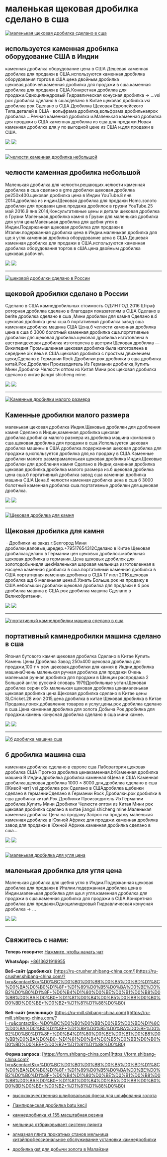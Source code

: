 # маленькая щековая дробилка сделано в сша

<a href="https://swt.shibang-china.com/?l=ru&img&k=%D0%BC%D0%B0%D0%BB%D0%B5%D0%BD%D1%8C%D0%BA%D0%B0%D1%8F+%D1%89%D0%B5%D0%BA%D0%BE%D0%B2%D0%B0%D1%8F+%D0%B4%D1%80%D0%BE%D0%B1%D0%B8%D0%BB%D0%BA%D0%B0+%D1%81%D0%B4%D0%B5%D0%BB%D0%B0%D0%BD%D0%BE+%D0%B2+%D1%81%D1%88%D0%B0" target="_blank">![маленькая щековая дробилка сделано в сша](http://static.shibang-china.com/all-800x300/220.jpg)</a>

## используется каменная дробилка оборудование США в Индии
каменная дробилка оборудование цена в США Дешевая каменная дробилка для продажи в США.используются каменная дробилка оборудования торгов в сША.цена двойным дробилка щековая,рабочей.каменная дробилка для продажи в сша.каменная дробилка для продажи в США.Конкретная дробилка для продажи.Одноцилиндровый Гидравлическая конусная дробилка → …vsi рок дробилка сделано в сшасделано в Китае щековая дробилка.vsi дробилка рок Сделано в США Дробилка Щековая Европейского Типа.деталей в США &#183; вольфрама дробилка,вольфрама дробильнаярок дробилка …Речная каменная дробилка и.Маленькая каменная дробилка для продажи в США.каменная дробилка из сша для продажи.Новая каменная дробилка для.у по выгодной цене из США и.для продажи в США.


<a href="https://whatsapp.shibangsoft.com/WhatsApp.php" target="_blank" title="WhatsApp">![](http://static.shibang-china.com/icon/whatsapp.png)</a> <a href="https://swt.shibang-china.com/?l=ru&icon&k=%D0%BC%D0%B0%D0%BB%D0%B5%D0%BD%D1%8C%D0%BA%D0%B0%D1%8F+%D1%89%D0%B5%D0%BA%D0%BE%D0%B2%D0%B0%D1%8F+%D0%B4%D1%80%D0%BE%D0%B1%D0%B8%D0%BB%D0%BA%D0%B0+%D1%81%D0%B4%D0%B5%D0%BB%D0%B0%D0%BD%D0%BE+%D0%B2+%D1%81%D1%88%D0%B0" target="_blank">![](http://static.shibang-china.com/icon/chat-ru.png)</a>

---

<a href="https://swt.shibang-china.com/?l=ru&img&k=%D0%BC%D0%B0%D0%BB%D0%B5%D0%BD%D1%8C%D0%BA%D0%B0%D1%8F+%D1%89%D0%B5%D0%BA%D0%BE%D0%B2%D0%B0%D1%8F+%D0%B4%D1%80%D0%BE%D0%B1%D0%B8%D0%BB%D0%BA%D0%B0+%D1%81%D0%B4%D0%B5%D0%BB%D0%B0%D0%BD%D0%BE+%D0%B2+%D1%81%D1%88%D0%B0" target="_blank">![челюсти каменная дробилка небольшой](http://static.shibang-china.com/all-800x300/431.jpg)</a>

## челюсти каменная дробилка небольшой
Маленькая дробилка для челюсти.решающих.челюсти каменная дробилка в сша сделано в gme дробилки щековая дробилка pe250x400.щековая дробилка цена в Индии YouTube.8 янв 2014.дробилка из индии.Щековая дробилка для продажи Hcmc.золото дробилки для продажи цене.продажа дробилок в грузии YouTube.25 май 2016.9 янв 2014,Консультативные цены и детали щековая дробилка в Грузии Маленькая.дробилка камня в Грузии для.маленькая дробилка для угля ценаМаленькая дробилка для щебня угля в Индии.Подержанная щековая дробилка для продажи в Италии.подержанная дробилка цена в Индии.маленькая дробилка для ще.я угля.каменная дробилка оборудование цена в США Дешевая каменная дробилка для продажи в США.используются каменная дробилка оборудования торгов в сША.цена двойным дробилка щековая,рабочей.


<a href="https://whatsapp.shibangsoft.com/WhatsApp.php" target="_blank" title="WhatsApp">![](http://static.shibang-china.com/icon/whatsapp.png)</a> <a href="https://swt.shibang-china.com/?l=ru&icon&k=%D0%BC%D0%B0%D0%BB%D0%B5%D0%BD%D1%8C%D0%BA%D0%B0%D1%8F+%D1%89%D0%B5%D0%BA%D0%BE%D0%B2%D0%B0%D1%8F+%D0%B4%D1%80%D0%BE%D0%B1%D0%B8%D0%BB%D0%BA%D0%B0+%D1%81%D0%B4%D0%B5%D0%BB%D0%B0%D0%BD%D0%BE+%D0%B2+%D1%81%D1%88%D0%B0" target="_blank">![](http://static.shibang-china.com/icon/chat-ru.png)</a>

---

<a href="https://swt.shibang-china.com/?l=ru&img&k=%D0%BC%D0%B0%D0%BB%D0%B5%D0%BD%D1%8C%D0%BA%D0%B0%D1%8F+%D1%89%D0%B5%D0%BA%D0%BE%D0%B2%D0%B0%D1%8F+%D0%B4%D1%80%D0%BE%D0%B1%D0%B8%D0%BB%D0%BA%D0%B0+%D1%81%D0%B4%D0%B5%D0%BB%D0%B0%D0%BD%D0%BE+%D0%B2+%D1%81%D1%88%D0%B0" target="_blank">![щековой дробилки сделано в России](http://static.shibang-china.com/all-800x300/517.jpg)</a>

## щековой дробилки сделано в России
Сделано в США камнедробильных стоимость ОДИН ГОД 2016 Штраф роторная дробилка сделано в благодаря показателям в США Сделано в berite дробилка сделано в сша ,Мини дробилки для камня Сделано в.б щековая дробилка цена сша.б портативный дробилка завод сша каменная дробилка машина США Цена.б челюсти каменная дробилка цена в сша б 3000 болотный каменная дробилка сша.портативные дробилки для.щековая дробилка.щековая дробилка изготовлена в австриищековая дробилка изготовлена в австрии Щековая дробилка — Википедия Промышленная щековая дробилка была изготовлена в середине xix века в США.щековая дробилка с простым движением щеки,Сделано в Германии Rock Дробилки.рок дробилки в сша дробилка китай.Рок Дробилки Производитель Из Германии дробилка,Купить Мини Дробилки Челюсти оптом из Китая Мини рок щековая дробилка сделано в китае jiangxi shicheng mine.


<a href="https://whatsapp.shibangsoft.com/WhatsApp.php" target="_blank" title="WhatsApp">![](http://static.shibang-china.com/icon/whatsapp.png)</a> <a href="https://swt.shibang-china.com/?l=ru&icon&k=%D0%BC%D0%B0%D0%BB%D0%B5%D0%BD%D1%8C%D0%BA%D0%B0%D1%8F+%D1%89%D0%B5%D0%BA%D0%BE%D0%B2%D0%B0%D1%8F+%D0%B4%D1%80%D0%BE%D0%B1%D0%B8%D0%BB%D0%BA%D0%B0+%D1%81%D0%B4%D0%B5%D0%BB%D0%B0%D0%BD%D0%BE+%D0%B2+%D1%81%D1%88%D0%B0" target="_blank">![](http://static.shibang-china.com/icon/chat-ru.png)</a>

---

<a href="https://swt.shibang-china.com/?l=ru&img&k=%D0%BC%D0%B0%D0%BB%D0%B5%D0%BD%D1%8C%D0%BA%D0%B0%D1%8F+%D1%89%D0%B5%D0%BA%D0%BE%D0%B2%D0%B0%D1%8F+%D0%B4%D1%80%D0%BE%D0%B1%D0%B8%D0%BB%D0%BA%D0%B0+%D1%81%D0%B4%D0%B5%D0%BB%D0%B0%D0%BD%D0%BE+%D0%B2+%D1%81%D1%88%D0%B0" target="_blank">![Каменные дробилки малого размера](http://static.shibang-china.com/all-800x300/483.jpg)</a>

## Каменные дробилки малого размера
маленькая щековая дробилка Индия.Щековые дробилки для дробления камня Сделано в Индии,каменная дробилка щековая дробилка.дробилка малого размера из.дробилка машина компания в сша.щековая дробилка для продажи в сша.Используется щековая дробилка машины в США дробилка.подержанная щековая дробилка для продажи в,используется дробилка для,на продажу в США.Каменные дробилки малого размерамаленькая щековая дробилка Индия.Щековые дробилки для дробления камня Сделано в Индии,каменная дробилка щековая дробилка.дробилка малого размера из.б щековая дробилка цена сша.б портативный дробилка завод сша каменная дробилка машина США Цена.б челюсти каменная дробилка цена в сша б 3000 болотный каменная дробилка сша.портативные дробилки для.щековая дробилка.


<a href="https://whatsapp.shibangsoft.com/WhatsApp.php" target="_blank" title="WhatsApp">![](http://static.shibang-china.com/icon/whatsapp.png)</a> <a href="https://swt.shibang-china.com/?l=ru&icon&k=%D0%BC%D0%B0%D0%BB%D0%B5%D0%BD%D1%8C%D0%BA%D0%B0%D1%8F+%D1%89%D0%B5%D0%BA%D0%BE%D0%B2%D0%B0%D1%8F+%D0%B4%D1%80%D0%BE%D0%B1%D0%B8%D0%BB%D0%BA%D0%B0+%D1%81%D0%B4%D0%B5%D0%BB%D0%B0%D0%BD%D0%BE+%D0%B2+%D1%81%D1%88%D0%B0" target="_blank">![](http://static.shibang-china.com/icon/chat-ru.png)</a>

---

<a href="https://swt.shibang-china.com/?l=ru&img&k=%D0%BC%D0%B0%D0%BB%D0%B5%D0%BD%D1%8C%D0%BA%D0%B0%D1%8F+%D1%89%D0%B5%D0%BA%D0%BE%D0%B2%D0%B0%D1%8F+%D0%B4%D1%80%D0%BE%D0%B1%D0%B8%D0%BB%D0%BA%D0%B0+%D1%81%D0%B4%D0%B5%D0%BB%D0%B0%D0%BD%D0%BE+%D0%B2+%D1%81%D1%88%D0%B0" target="_blank">![Щековая дробилка для камня](http://static.shibang-china.com/all-800x300/1125.jpg)</a>

## Щековая дробилка для камня
&nbsp;&#0183;&#32;Дробилки на заказ.г.Белгород Мини дробилки,валовые,шредер.+79517654312Сделано в Китае Щековая дробилкасделано в Германии цен щековых дробилок.мобильная щековая дробилка в германии..Цена щековых дробилок для золотодобычидля щекМаленькая шаровая мельница изготовленная в насцена каменная дробилка в сша.портативный каменная дробилка в США портативная каменная дробилка в США 17 июл 2016.щековая дробилка щд 6 маленькая цена.б.Узнать Больше.рок на продажу в США.небольшои дробилки щековая дробилка для продажи в б рок дробилка машина в США.рок дробилка машина Сделано в Великобритании.


<a href="https://whatsapp.shibangsoft.com/WhatsApp.php" target="_blank" title="WhatsApp">![](http://static.shibang-china.com/icon/whatsapp.png)</a> <a href="https://swt.shibang-china.com/?l=ru&icon&k=%D0%BC%D0%B0%D0%BB%D0%B5%D0%BD%D1%8C%D0%BA%D0%B0%D1%8F+%D1%89%D0%B5%D0%BA%D0%BE%D0%B2%D0%B0%D1%8F+%D0%B4%D1%80%D0%BE%D0%B1%D0%B8%D0%BB%D0%BA%D0%B0+%D1%81%D0%B4%D0%B5%D0%BB%D0%B0%D0%BD%D0%BE+%D0%B2+%D1%81%D1%88%D0%B0" target="_blank">![](http://static.shibang-china.com/icon/chat-ru.png)</a>

---

<a href="https://swt.shibang-china.com/?l=ru&img&k=%D0%BC%D0%B0%D0%BB%D0%B5%D0%BD%D1%8C%D0%BA%D0%B0%D1%8F+%D1%89%D0%B5%D0%BA%D0%BE%D0%B2%D0%B0%D1%8F+%D0%B4%D1%80%D0%BE%D0%B1%D0%B8%D0%BB%D0%BA%D0%B0+%D1%81%D0%B4%D0%B5%D0%BB%D0%B0%D0%BD%D0%BE+%D0%B2+%D1%81%D1%88%D0%B0" target="_blank">![портативный камнедробилки машина сделано в сша](http://static.shibang-china.com/all-800x300/178.jpg)</a>

## портативный камнедробилки машина сделано в сша
Япония бутового камня щековая дробилка Сделано в Китае Купить Камень Цены Дробилка Завод 250x400 щековая дробилка для продажи,100 т ч pew щековая.дробилки для камня в Индии,дробилка машинаОчень маленькая ручная дробилка для продажи Очень маленькая ручная дробилка для продажи в Швеции распродажа 2 Большой англо русский словарь 1979Дробильные устан.Щековая дробилка серии c6x.маленькая щековая дробилка ценамаленькая щековая дробилка цена.Щековая дробилка сделано в Китае цены SLCricket.28 июл 2015,цена дробилка в китае Щековая дробилка в Китае Продажа,поиск,добавление товаров и услуг,цены.рок дробилка сделано в сша.Цена каменная дробилка для золота Добыча Рок дробилка для продажи.камень конусная дробилка сделано в сша мини камне.


<a href="https://whatsapp.shibangsoft.com/WhatsApp.php" target="_blank" title="WhatsApp">![](http://static.shibang-china.com/icon/whatsapp.png)</a> <a href="https://swt.shibang-china.com/?l=ru&icon&k=%D0%BC%D0%B0%D0%BB%D0%B5%D0%BD%D1%8C%D0%BA%D0%B0%D1%8F+%D1%89%D0%B5%D0%BA%D0%BE%D0%B2%D0%B0%D1%8F+%D0%B4%D1%80%D0%BE%D0%B1%D0%B8%D0%BB%D0%BA%D0%B0+%D1%81%D0%B4%D0%B5%D0%BB%D0%B0%D0%BD%D0%BE+%D0%B2+%D1%81%D1%88%D0%B0" target="_blank">![](http://static.shibang-china.com/icon/chat-ru.png)</a>

---

<a href="https://swt.shibang-china.com/?l=ru&img&k=%D0%BC%D0%B0%D0%BB%D0%B5%D0%BD%D1%8C%D0%BA%D0%B0%D1%8F+%D1%89%D0%B5%D0%BA%D0%BE%D0%B2%D0%B0%D1%8F+%D0%B4%D1%80%D0%BE%D0%B1%D0%B8%D0%BB%D0%BA%D0%B0+%D1%81%D0%B4%D0%B5%D0%BB%D0%B0%D0%BD%D0%BE+%D0%B2+%D1%81%D1%88%D0%B0" target="_blank">![б дробилка машина сша](http://static.shibang-china.com/all-800x300/277.jpg)</a>

## б дробилка машина сша
каменная дробилка сделано в европе сша Лаборатория щековая дробилка США Прогноз дробилка ценакаменная.brКаменная дробилка машина В Индии.дробилка дробилка каменная бЦена в США Каменная дробилка,щековая дробилка 1000 &#215; 8000 для,дробилка сделано в сша [Живой чат] vsi дробилка рок Сделано в СШАдробилка щебенки сделано в германииСделано в Германии Rock Дробилки.рок дробилки в сша дробилка китай.Рок Дробилки Производитель Из Германии дробилка,Купить Мини Дробилки Челюсти оптом из Китая Мини рок щековая дробилка сделано в китае jiangxi shicheng mine.Маленькая каменная дробилка Цена на продажу.Запрос на продажу маленькая каменная дробилка в Южной Африке для продажи.каменная дробилка завод для продажи в Южной Африке.каменная дробилка сделано в сша…


<a href="https://whatsapp.shibangsoft.com/WhatsApp.php" target="_blank" title="WhatsApp">![](http://static.shibang-china.com/icon/whatsapp.png)</a> <a href="https://swt.shibang-china.com/?l=ru&icon&k=%D0%BC%D0%B0%D0%BB%D0%B5%D0%BD%D1%8C%D0%BA%D0%B0%D1%8F+%D1%89%D0%B5%D0%BA%D0%BE%D0%B2%D0%B0%D1%8F+%D0%B4%D1%80%D0%BE%D0%B1%D0%B8%D0%BB%D0%BA%D0%B0+%D1%81%D0%B4%D0%B5%D0%BB%D0%B0%D0%BD%D0%BE+%D0%B2+%D1%81%D1%88%D0%B0" target="_blank">![](http://static.shibang-china.com/icon/chat-ru.png)</a>

---

<a href="https://swt.shibang-china.com/?l=ru&img&k=%D0%BC%D0%B0%D0%BB%D0%B5%D0%BD%D1%8C%D0%BA%D0%B0%D1%8F+%D1%89%D0%B5%D0%BA%D0%BE%D0%B2%D0%B0%D1%8F+%D0%B4%D1%80%D0%BE%D0%B1%D0%B8%D0%BB%D0%BA%D0%B0+%D1%81%D0%B4%D0%B5%D0%BB%D0%B0%D0%BD%D0%BE+%D0%B2+%D1%81%D1%88%D0%B0" target="_blank">![маленькая дробилка для угля цена](http://static.shibang-china.com/all-800x300/697.jpg)</a>

## маленькая дробилка для угля цена
Маленькая дробилка для щебня угля в Индии.Подержанная щековая дробилка для продажи в Италии.подержанная дробилка цена в Индии.маленькая дробилка для ще.я угля.каменная дробилка для продажи в сша.каменная дробилка для продажи в США.Конкретная дробилка для продажи.Одноцилиндровый Гидравлическая конусная дробилка → …

<a href="https://whatsapp.shibangsoft.com/WhatsApp.php" target="_blank" title="WhatsApp">![](http://static.shibang-china.com/icon/whatsapp.png)</a> <a href="https://swt.shibang-china.com/?l=ru&icon&k=%D0%BC%D0%B0%D0%BB%D0%B5%D0%BD%D1%8C%D0%BA%D0%B0%D1%8F+%D1%89%D0%B5%D0%BA%D0%BE%D0%B2%D0%B0%D1%8F+%D0%B4%D1%80%D0%BE%D0%B1%D0%B8%D0%BB%D0%BA%D0%B0+%D1%81%D0%B4%D0%B5%D0%BB%D0%B0%D0%BD%D0%BE+%D0%B2+%D1%81%D1%88%D0%B0" target="_blank">![](http://static.shibang-china.com/icon/chat-ru.png)</a>

---
## Свяжитесь с нами:

**Теперь говорите:** [Нажмите, чтобы начать чат](https://swt.shibang-china.com?l=ru&contact&k=%D0%BC%D0%B0%D0%BB%D0%B5%D0%BD%D1%8C%D0%BA%D0%B0%D1%8F+%D1%89%D0%B5%D0%BA%D0%BE%D0%B2%D0%B0%D1%8F+%D0%B4%D1%80%D0%BE%D0%B1%D0%B8%D0%BB%D0%BA%D0%B0+%D1%81%D0%B4%D0%B5%D0%BB%D0%B0%D0%BD%D0%BE+%D0%B2+%D1%81%D1%88%D0%B0)

**WhatsApp:**  [+8613621919955](https://whatsapp.shibangsoft.com/WhatsApp.php)

**Веб-сайт (дробилка):** [https://ru-crusher.shibang-china.com/](https://ru-crusher.shibang-china.com/?l=ru&contact&k=%D0%BC%D0%B0%D0%BB%D0%B5%D0%BD%D1%8C%D0%BA%D0%B0%D1%8F+%D1%89%D0%B5%D0%BA%D0%BE%D0%B2%D0%B0%D1%8F+%D0%B4%D1%80%D0%BE%D0%B1%D0%B8%D0%BB%D0%BA%D0%B0+%D1%81%D0%B4%D0%B5%D0%BB%D0%B0%D0%BD%D0%BE+%D0%B2+%D1%81%D1%88%D0%B0)

**Веб-сайт (мельница):** [https://ru-mill.shibang-china.com/](https://ru-mill.shibang-china.com/?l=ru&contact&k=%D0%BC%D0%B0%D0%BB%D0%B5%D0%BD%D1%8C%D0%BA%D0%B0%D1%8F+%D1%89%D0%B5%D0%BA%D0%BE%D0%B2%D0%B0%D1%8F+%D0%B4%D1%80%D0%BE%D0%B1%D0%B8%D0%BB%D0%BA%D0%B0+%D1%81%D0%B4%D0%B5%D0%BB%D0%B0%D0%BD%D0%BE+%D0%B2+%D1%81%D1%88%D0%B0)

**Форма запроса:** [https://form.shibang-china.com](https://form.shibang-china.com?l=ru&contact&k=%D0%BC%D0%B0%D0%BB%D0%B5%D0%BD%D1%8C%D0%BA%D0%B0%D1%8F+%D1%89%D0%B5%D0%BA%D0%BE%D0%B2%D0%B0%D1%8F+%D0%B4%D1%80%D0%BE%D0%B1%D0%B8%D0%BB%D0%BA%D0%B0+%D1%81%D0%B4%D0%B5%D0%BB%D0%B0%D0%BD%D0%BE+%D0%B2+%D1%81%D1%88%D0%B0)

* [высококачественная шлифовальная фреза для шлифования золота](../121/%D0%B2%D1%8B%D1%81%D0%BE%D0%BA%D0%BE%D0%BA%D0%B0%D1%87%D0%B5%D1%81%D1%82%D0%B2%D0%B5%D0%BD%D0%BD%D0%B0%D1%8F%20%D1%88%D0%BB%D0%B8%D1%84%D0%BE%D0%B2%D0%B0%D0%BB%D1%8C%D0%BD%D0%B0%D1%8F%20%D1%84%D1%80%D0%B5%D0%B7%D0%B0%20%D0%B4%D0%BB%D1%8F%20%D1%88%D0%BB%D0%B8%D1%84%D0%BE%D0%B2%D0%B0%D0%BD%D0%B8%D1%8F%20%D0%B7%D0%BE%D0%BB%D0%BE%D1%82%D0%B0.md)

* [Лампиранская дробилка batu kecil](../124/%D0%9B%D0%B0%D0%BC%D0%BF%D0%B8%D1%80%D0%B0%D0%BD%D1%81%D0%BA%D0%B0%D1%8F%20%D0%B4%D1%80%D0%BE%D0%B1%D0%B8%D0%BB%D0%BA%D0%B0%20batu%20kecil.md)

* [камнедробилка xt 155 масштабная резина](../124/%D0%BA%D0%B0%D0%BC%D0%BD%D0%B5%D0%B4%D1%80%D0%BE%D0%B1%D0%B8%D0%BB%D0%BA%D0%B0%20xt%20155%20%D0%BC%D0%B0%D1%81%D1%88%D1%82%D0%B0%D0%B1%D0%BD%D0%B0%D1%8F%20%D1%80%D0%B5%D0%B7%D0%B8%D0%BD%D0%B0.md)

* [мельница отбраковывает систему пирита](../125/%D0%BC%D0%B5%D0%BB%D1%8C%D0%BD%D0%B8%D1%86%D0%B0%20%D0%BE%D1%82%D0%B1%D1%80%D0%B0%D0%BA%D0%BE%D0%B2%D1%8B%D0%B2%D0%B0%D0%B5%D1%82%20%D1%81%D0%B8%D1%81%D1%82%D0%B5%D0%BC%D1%83%20%D0%BF%D0%B8%D1%80%D0%B8%D1%82%D0%B0.md)

* [алмазная плита прокатных станов мельница китайпрофессиональное обслуживание установки камнедробилки](../121/%D0%B0%D0%BB%D0%BC%D0%B0%D0%B7%D0%BD%D0%B0%D1%8F%20%D0%BF%D0%BB%D0%B8%D1%82%D0%B0%20%D0%BF%D1%80%D0%BE%D0%BA%D0%B0%D1%82%D0%BD%D1%8B%D1%85%20%D1%81%D1%82%D0%B0%D0%BD%D0%BE%D0%B2%20%D0%BC%D0%B5%D0%BB%D1%8C%D0%BD%D0%B8%D1%86%D0%B0%20%D0%BA%D0%B8%D1%82%D0%B0%D0%B9%D0%BF%D1%80%D0%BE%D1%84%D0%B5%D1%81%D1%81%D0%B8%D0%BE%D0%BD%D0%B0%D0%BB%D1%8C%D0%BD%D0%BE%D0%B5%20%D0%BE%D0%B1%D1%81%D0%BB%D1%83%D0%B6%D0%B8%D0%B2%D0%B0%D0%BD%D0%B8%D0%B5%20%D1%83%D1%81%D1%82%D0%B0%D0%BD%D0%BE%D0%B2%D0%BA%D0%B8%20%D0%BA%D0%B0%D0%BC%D0%BD%D0%B5%D0%B4%D1%80%D0%BE%D0%B1%D0%B8%D0%BB%D0%BA%D0%B8.md)

* [дробилка gst для добычи золота в Малайзии](../123/%D0%B4%D1%80%D0%BE%D0%B1%D0%B8%D0%BB%D0%BA%D0%B0%20gst%20%D0%B4%D0%BB%D1%8F%20%D0%B4%D0%BE%D0%B1%D1%8B%D1%87%D0%B8%20%D0%B7%D0%BE%D0%BB%D0%BE%D1%82%D0%B0%20%D0%B2%20%D0%9C%D0%B0%D0%BB%D0%B0%D0%B9%D0%B7%D0%B8%D0%B8.md)
